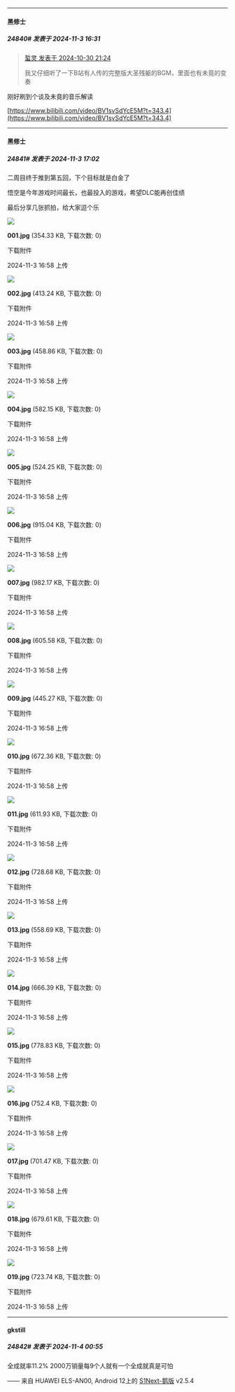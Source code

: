 ﻿
*****

####  黑修士  
##### 24840#       发表于 2024-11-3 16:31

<blockquote><a href="httphttps://bbs.saraba1st.com/2b/forum.php?mod=redirect&amp;goto=findpost&amp;pid=66580818&amp;ptid=1955542" target="_blank">蜇灵 发表于 2024-10-30 21:24</a>

我又仔细听了一下B站有人传的完整版大圣残躯的BGM，里面也有未竟的变奏</blockquote>
刚好刷到个谈及未竟的音乐解读

[https://www.bilibili.com/video/BV1svSdYcE5M?t=343.4](https://www.bilibili.com/video/BV1svSdYcE5M?t=343.4)


*****

####  黑修士  
##### 24841#       发表于 2024-11-3 17:02

二周目终于推到第五回，下个目标就是白金了

悟空是今年游戏时间最长，也最投入的游戏，希望DLC能再创佳绩

最后分享几张抓拍，给大家逗个乐

<img src="https://img.saraba1st.com/forum/202411/03/165826sbgcdbxxp799pxwb.jpg" referrerpolicy="no-referrer">

<strong>001.jpg</strong> (354.33 KB, 下载次数: 0)

下载附件

2024-11-3 16:58 上传

<img src="https://img.saraba1st.com/forum/202411/03/165826ame7et7edhhhe2he.jpg" referrerpolicy="no-referrer">

<strong>002.jpg</strong> (413.24 KB, 下载次数: 0)

下载附件

2024-11-3 16:58 上传

<img src="https://img.saraba1st.com/forum/202411/03/165826uq5du6d9zqd3utaa.jpg" referrerpolicy="no-referrer">

<strong>003.jpg</strong> (458.86 KB, 下载次数: 0)

下载附件

2024-11-3 16:58 上传

<img src="https://img.saraba1st.com/forum/202411/03/165827bwtjn0fvsu81vgua.jpg" referrerpolicy="no-referrer">

<strong>004.jpg</strong> (582.15 KB, 下载次数: 0)

下载附件

2024-11-3 16:58 上传

<img src="https://img.saraba1st.com/forum/202411/03/165827rtszwnwwzrss4sm8.jpg" referrerpolicy="no-referrer">

<strong>005.jpg</strong> (524.25 KB, 下载次数: 0)

下载附件

2024-11-3 16:58 上传

<img src="https://img.saraba1st.com/forum/202411/03/165827k4k1kk3lkglblr9p.jpg" referrerpolicy="no-referrer">

<strong>006.jpg</strong> (915.04 KB, 下载次数: 0)

下载附件

2024-11-3 16:58 上传

<img src="https://img.saraba1st.com/forum/202411/03/165828nz8qo8yerro2i88x.jpg" referrerpolicy="no-referrer">

<strong>007.jpg</strong> (982.17 KB, 下载次数: 0)

下载附件

2024-11-3 16:58 上传

<img src="https://img.saraba1st.com/forum/202411/03/165828lah5djnrw735ziis.jpg" referrerpolicy="no-referrer">

<strong>008.jpg</strong> (605.58 KB, 下载次数: 0)

下载附件

2024-11-3 16:58 上传

<img src="https://img.saraba1st.com/forum/202411/03/165829akn1vkxj81a76kx4.jpg" referrerpolicy="no-referrer">

<strong>009.jpg</strong> (445.27 KB, 下载次数: 0)

下载附件

2024-11-3 16:58 上传

<img src="https://img.saraba1st.com/forum/202411/03/165829mxkcgonbgkg7okn7.jpg" referrerpolicy="no-referrer">

<strong>010.jpg</strong> (672.36 KB, 下载次数: 0)

下载附件

2024-11-3 16:58 上传

<img src="https://img.saraba1st.com/forum/202411/03/165830wzlienfuugxo3azu.jpg" referrerpolicy="no-referrer">

<strong>011.jpg</strong> (611.93 KB, 下载次数: 0)

下载附件

2024-11-3 16:58 上传

<img src="https://img.saraba1st.com/forum/202411/03/165830eyblfnmyojych8y4.jpg" referrerpolicy="no-referrer">

<strong>012.jpg</strong> (728.68 KB, 下载次数: 0)

下载附件

2024-11-3 16:58 上传

<img src="https://img.saraba1st.com/forum/202411/03/165830kxkb77b6bt4w7be4.jpg" referrerpolicy="no-referrer">

<strong>013.jpg</strong> (558.69 KB, 下载次数: 0)

下载附件

2024-11-3 16:58 上传

<img src="https://img.saraba1st.com/forum/202411/03/165831enkjh226n3lkxcxk.jpg" referrerpolicy="no-referrer">

<strong>014.jpg</strong> (666.39 KB, 下载次数: 0)

下载附件

2024-11-3 16:58 上传

<img src="https://img.saraba1st.com/forum/202411/03/165831gd5fi9i5p99rb545.jpg" referrerpolicy="no-referrer">

<strong>015.jpg</strong> (778.83 KB, 下载次数: 0)

下载附件

2024-11-3 16:58 上传

<img src="https://img.saraba1st.com/forum/202411/03/165832erkpso6sve5amhag.jpg" referrerpolicy="no-referrer">

<strong>016.jpg</strong> (752.4 KB, 下载次数: 0)

下载附件

2024-11-3 16:58 上传

<img src="https://img.saraba1st.com/forum/202411/03/165832traqzzi5uhh4nxaz.jpg" referrerpolicy="no-referrer">

<strong>017.jpg</strong> (701.47 KB, 下载次数: 0)

下载附件

2024-11-3 16:58 上传

<img src="https://img.saraba1st.com/forum/202411/03/165832xccvmccwwx56391c.jpg" referrerpolicy="no-referrer">

<strong>018.jpg</strong> (679.61 KB, 下载次数: 0)

下载附件

2024-11-3 16:58 上传

<img src="https://img.saraba1st.com/forum/202411/03/165833m25ejrrxrmwax65v.jpg" referrerpolicy="no-referrer">

<strong>019.jpg</strong> (723.74 KB, 下载次数: 0)

下载附件

2024-11-3 16:58 上传


*****

####  gkstill  
##### 24842#       发表于 2024-11-4 00:55

全成就率11.2%
2000万销量每9个人就有一个全成就真是可怕

—— 来自 HUAWEI ELS-AN00, Android 12上的 [S1Next-鹅版](https://github.com/ykrank/S1-Next/releases) v2.5.4

